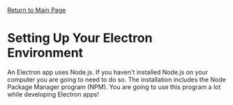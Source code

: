 [Return to Main Page](https://github.com/OrvilleChomer/electronjs-experiments)

# Setting Up Your Electron Environment

An Electron app uses Node.js.  If you haven't installed Node.js on your computer you are going to need to do so. The installation includes the Node Package Manager program (NPM). You are going to use this program a lot while developing Electron apps!

